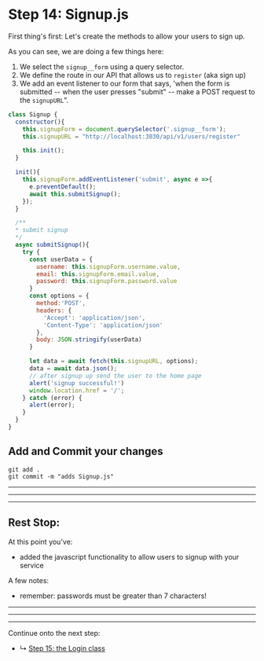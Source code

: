 # Step 14: Signup.js

First thing's first: Let's create the methods to allow your users to sign up. 

As you can see, we are doing a few things here:
1. We select the `signup__form` using a query selector.
2. We define the route in our API that allows us to `register` (aka sign up)
3. We add an event listener to our form that says, 'when the form is submitted -- when the user presses "submit" -- make a POST request to the `signupURL`". 

```js
class Signup {
  constructor(){
    this.signupForm = document.querySelector('.signup__form');
    this.signupURL = "http://localhost:3030/api/v1/users/register"

    this.init();
  }

  init(){
    this.signupForm.addEventListener('submit', async e =>{
      e.preventDefault();
      await this.submitSignup();
    });
  }

  /**
  * submit signup
  */
  async submitSignup(){
    try {
      const userData = {
        username: this.signupForm.username.value,
        email: this.signupForm.email.value,
        password: this.signupForm.password.value
      }
      const options = {
        method:'POST',
        headers: {
          'Accept': 'application/json',
          'Content-Type': 'application/json'
        },
        body: JSON.stringify(userData)
      }

      let data = await fetch(this.signupURL, options);
      data = await data.json();
      // after signup up send the user to the home page
      alert('signup successful!')
      window.location.href = '/';
    } catch (error) {
      alert(error);
    }
  }
}
```


## Add and Commit your changes

```
git add .
git commit -m "adds Signup.js"
```

***
***
***
## Rest Stop:

At this point you've:
* added the javascript functionality to allow users to signup with your service

A few notes:
* remember: passwords must be greater than 7 characters!

***
***
***


Continue onto the next step:
* ↳ [Step 15: the Login class](tutorial/15_login-js.md)

